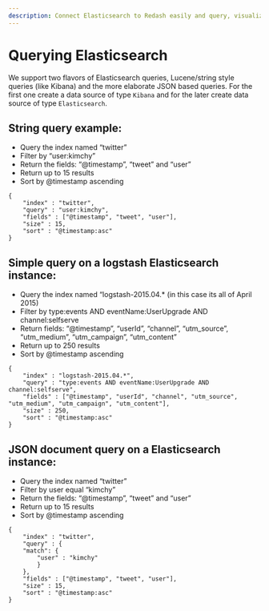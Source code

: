 ```yaml
---
description: Connect Elasticsearch to Redash easily and query, visualize and share it in moments.
---
```


# Querying Elasticsearch

We support two flavors of Elasticsearch queries, Lucene/string style queries (like Kibana) and the more elaborate JSON based queries. For the first one create a data source of type `Kibana` and for the later create data source of type `Elasticsearch`.

## String query example:

* Query the index named “twitter”
* Filter by “user:kimchy”
* Return the fields: “@timestamp”, “tweet” and “user”
* Return up to 15 results
* Sort by @timestamp ascending


```
{
    "index" : "twitter",
    "query" : "user:kimchy",
    "fields" : ["@timestamp", "tweet", "user"],
    "size" : 15,
    "sort" : "@timestamp:asc"
}
```

## Simple query on a logstash Elasticsearch instance:

* Query the index named “logstash-2015.04.* (in this case its all of April 2015)
* Filter by type:events AND eventName:UserUpgrade AND channel:selfserve
* Return fields: “@timestamp”, “userId”, “channel”, “utm_source”, “utm_medium”, “utm_campaign”, “utm_content”
* Return up to 250 results
* Sort by @timestamp ascending


```
{
    "index" : "logstash-2015.04.*",
    "query" : "type:events AND eventName:UserUpgrade AND channel:selfserve",
    "fields" : ["@timestamp", "userId", "channel", "utm_source", "utm_medium", "utm_campaign", "utm_content"],
    "size" : 250,
    "sort" : "@timestamp:asc"
}
```

## JSON document query on a Elasticsearch instance:

* Query the index named “twitter”
* Filter by user equal “kimchy”
* Return the fields: “@timestamp”, “tweet” and “user”
* Return up to 15 results
* Sort by @timestamp ascending

```
{
    "index" : "twitter",
    "query" : {
    "match": {
        "user" : "kimchy"
        }
    },
    "fields" : ["@timestamp", "tweet", "user"],
    "size" : 15,
    "sort" : "@timestamp:asc"
}
```
